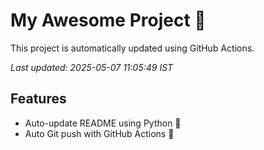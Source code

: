 # My Awesome Project 🚀

This project is automatically updated using GitHub Actions.

_Last updated: 2025-05-07 11:05:49 IST_

## Features
- Auto-update README using Python 🐍
- Auto Git push with GitHub Actions 🤖
